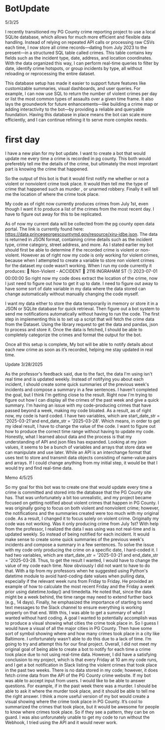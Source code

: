 # BotUpdate


5/3/25


I recently transitioned my PG County crime reporting project to use a local SQLite database, which allows for much more efficient and flexible data handling. Instead of relying on repeated API calls or processing raw CSVs each time, I now store all crime records—dating from July 2023 to the present—in a structured SQL table called crimes. This table contains key fields such as the incident type, date, address, and location coordinates. With the data organized this way, I can perform real-time queries to filter by date, identify crime hotspots, or group incidents by type, all without reloading or reprocessing the entire dataset.

This database setup has made it easier to support future features like customizable summaries, visual dashboards, and user queries. For example, I can now use SQL to return the number of violent crimes per day or list the most common types of assaults over a given time frame. It also lays the groundwork for future enhancements—like building a crime map or adding interactivity to the bot—by providing a reliable and queryable foundation. Having this database in place means the bot can scale more efficiently, and I can continue refining it to serve more complex needs.






# first day

I have a new plan for my bot update. I want to create a bot that would update me every time a crime is recorded in pg county. This both would preferebly tell me the details of the crime, but ultimately the most improtant part is knowing the crime that happened.

So the output of this bot is that it would first notify me whether or not a violent or nonviolent crime took place. It would then tell me the type of crime that happened such as murder , or unarmed robbery. Finally it will tell me the location of where the crime took place.

My code as of right now currently produces crimes from July 1st, even though I want it to produce a list of the crimes from the most recent day. I have to figure out away for this to be replicated.

As of now my current data will be collected from the pg county open data portal. The link is currently found here: https://data.princegeorgescountymd.gov/resource/xjru-idbe.json. The data is returned in JSON format, containing crime details such as the incident type, crime category, street address, and more.
As I stated earlier my bot should first be able to determine if the recorded crime is violent or non-violent.  However as of right now my code is only working for violent crimes, because when I attempted to create a variable to store non violent crimes for the dataset my code wasn’t working. When I run my code currently it produces: 
🚨 Non-Violent - ACCIDENT
📍 2116 INGRAHAM ST
🕒 2023-07-01 00:00:00
 So right now my code does extract the location of the crime, now I just need to figure out how to get it up to date. I need to figure out away to have some sort of date variable in my data where the data stored can change automatically without manually changing the code myself. 

I want my data either to store the data temporarily in memory or store it in a JSON or SQLite database for quick retrieval. Then figure out a bot system to send me notifications automatically without having to run the code.
The first step in implementing this is to set up a script that will fetch the crime data from the Dataset. Using the library request to get the data  and pandas, json  to process and store it. Once the data is fetched, I should be able to completely categorize the crimes and format the output for the bot.

Once all  this setup is complete, My bot will be able to notify details about each new crime as soon as it’s recorded, helping me stay updated in real time.

Update 3/28/2025

As the professor's feedback said, due to the fact, the data I'm using isn't real time and is updated weekly. Instead of notifying you about each incident, I should create some quick summaries of the previous week's incidents and compose a summary in a few sentences.  I haven't completed the goal, but I think I'm getting close to the result. Right now I'm trying to figure out how I can display all the crimes of the past week and give a quick summary. I'm having an issue with my code-producing crimes that have passed beyond a week, making my code bloated. As a result, as of right now, my code is hard coded. I have two variables, which are start_date_str = '2025-03-21'and end_date_str = '2025-03-28'. Which means, in order to get my ideal result, I have to change the value of the code. I want to figure out how to produce the correct time range without having to update my code. Honestly, what I learned about data and the process is that my understanding of API and json files has expanded. Looking at my json values, it seems to be a bunch of variables and arrays that store data we can manipulate and use later. While an API is an interchange format that uses text to store and transmit data objects consisting of name-value pairs and arrays. If I could change anything from my initial step, it would be that I would try and find real-time data.

Memo 4/5/25

So my goal for this bot was to create one that would update every time a crime is committed and stored into the database that the PG County site has. That was unfortunately a bit too unrealistic, and my project became focused on getting notified about violent crimes that happen in PG County. I was originally going to focus on both violent and nonviolent crime; however, the notifications and the summaries created were too much with my original code. As a result, I changed it to focus solely on violent crime. Originally my code was not working. Was it only producing crime from July 1st? With help from the professor, I realized the data I was using was not real-time and is updated weekly. So instead of being notified for each incident. It would make sense to create some quick summaries of the previous week's incidents and compose a summary in a few sentences. To solve the issue with my code only producing the crime on a specific date, I hard-coded it. I had two variables, which are start_date_str = '2025-03-21 and end_date_str = '2025-03-28. Thus, to get the result I wanted, I would have to change the value of my code each time. Now obviously I did not want to have to do that. With a tip from my professors when he suggested using Python's datetime module to avoid hard-coding date values when pulling data, especially if the relevant week runs from Friday to Friday. He provided an example of how to calculate the most recent Friday and the Friday a week prior using datetime.today() and timedelta. He noted that, since the data might be a week behind, the time range may need to extend further back (e.g., 14 days). Finally, he emphasized the importance of starting to send text messages to the Slack channel to ensure everything is working properly on that end. With this, I was able to get a summary of what I wanted without hard coding. A goal I wanted to potentially accomplish was to produce a visual showing what cities the crime took place in. So I guess I would have a visual of all the major cities in PG County. Then have some sort of symbol showing where and how many crimes took place in a city like Baltimore. I unfortunately wasn’t able to do this due to a lack of time. I’m going to try and attempt this for our final project. Overall, I did not meet my original goal of being able to create a bot to notify for each time a crime took place due to not using real-time data. However, I did have a satisfying conclusion to my project, which is that every Friday at 10 am my code runs, and I get a bot notification in Slack listing the violent crimes that took place in the past two weeks. There is no data stored in my code; however, it does fetch crime data from the API of the PG County crime website. If my bot was able to accept input from users. I would like to be able to answer questions. For example, if in the past week there was a murder. I should be able to ask it where the murder took place, and it should be able to tell me the right answer. I think a more useful version of my bot would create a visual showing where the crime took place in PG County. It’s cool to  summarized the crimes that took place, but it would be awesome for people to know where crimes took place. So if they see a pattern, they can be on guard. I was also unforunately unable to get my code to run without the Webhook, I tried using the API and it would never work.
